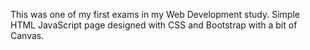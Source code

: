 This was one of my first exams in my Web Development study. Simple HTML JavaScript page designed with CSS and Bootstrap with a bit of Canvas.